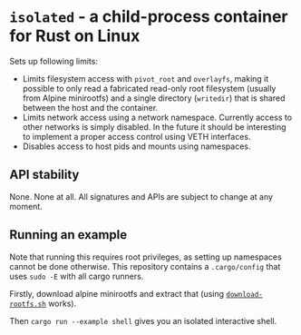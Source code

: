 # `isolated` - a child-process container for Rust on Linux

Sets up following limits:
* Limits filesystem access with `pivot_root` and `overlayfs`, making it possible to only read a fabricated read-only root filesystem (usually from Alpine minirootfs) and a single directory (`writedir`) that is shared between the host and the container.
* Limits network access using a network namespace. Currently access to other networks is simply disabled. In the future it should be interesting to implement a proper access control using VETH interfaces.
* Disables access to host pids and mounts using namespaces.

## API stability

None. None at all. All signatures and APIs are subject to change at any moment.

## Running an example

Note that running this requires root privileges, as setting up namespaces cannot be done otherwise. This repository contains a `.cargo/config` that uses `sudo -E` with all cargo runners.

Firstly, download alpine minirootfs and extract that (using [`download-rootfs.sh`](download-rootfs.sh) works).

Then `cargo run --example shell` gives you an isolated interactive shell.


